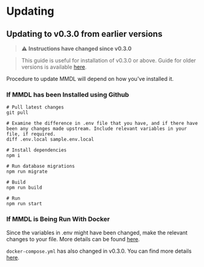 # Updating

## Updating to v0.3.0 from earlier versions

> ⚠️ **Instructions have changed since v0.3.0**

> This guide is useful for installation of v0.3.0 or above. Guide for older versions is available [here](https://manage-my-damn-life-nextjs.readthedocs.io/en/v0.2.0/).

Procedure to update MMDL will depend on how you've installed it.

### If MMDL has been Installed using Github


```
# Pull latest changes
git pull

# Examine the difference in .env file that you have, and if there have been any changes made upstream. Include relevant variables in your file, if required.
diff .env.local sample.env.local

# Install dependencies
npm i 

# Run database migrations
npm run migrate

# Build 
npm run build

# Run
npm run start
```

### If MMDL is Being Run With Docker

Since the variables in .env might have been changed, make the relevant changes to your file. More details can be found [here](install/Docker/index.md).

```docker-compose.yml``` has also changed in v0.3.0. You can find more details [here](install/Docker/index.md).

